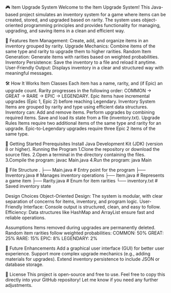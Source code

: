 🎮 Item Upgrade System
Welcome to the Item Upgrade System! This Java-based project simulates an inventory system for a game where items can be created, stored, and upgraded based on rarity. The system uses object-oriented programming principles and provides functionality for managing, upgrading, and saving items in a clean and efficient way.

🌟 Features
Item Management: Create, add, and organize items in an inventory grouped by rarity.
Upgrade Mechanics: Combine items of the same type and rarity to upgrade them to higher rarities.
Random Item Generation: Generate items with rarities based on weighted probabilities.
Inventory Persistence: Save the inventory to a file and reload it anytime.
User-Friendly Output: Displays inventory in a clear and structured way with meaningful messages.

🛠️ How It Works
Item Classes
Each item has a name, rarity, and (if Epic) an upgrade count.
Rarity progresses in the following order: COMMON → GREAT → RARE → EPIC → LEGENDARY.
Epic items have incremental upgrades (Epic 1, Epic 2) before reaching Legendary.
Inventory System
Items are grouped by rarity and type using efficient data structures.
Inventory can:
Add and remove items.
Perform upgrades by combining required items.
Save and load its state from a file (inventory.txt).
Upgrade Rules
Items require two additional items of the same type and rarity for an upgrade.
Epic-to-Legendary upgrades require three Epic 2 items of the same type.

🚀 Getting Started
Prerequisites
Install Java Development Kit (JDK) (version 8 or higher).
Running the Program
1.Clone the repository or download the source files.
2.Open a terminal in the directory containing the files.
3.Compile the program: javac Main.java
4.Run the program: java Main

📂 File Structure
.
├── Main.java          # Entry point for the program
├── Inventory.java     # Manages inventory operations
├── Item.java          # Represents a game item
├── Rarity.java        # Enum for item rarities
└── inventory.txt      # Saved inventory state

Design Choices
Object-Oriented Design: The system is modular, with clear separation of concerns for items, inventory, and program logic.
User-Friendly Interface: Console output is structured, clean, and easy to follow.
Efficiency: Data structures like HashMap and ArrayList ensure fast and reliable operations.

 Assumptions
Items removed during upgrades are permanently deleted.
Random item rarities follow weighted probabilities:
COMMON: 50%
GREAT: 25%
RARE: 15%
EPIC: 8%
LEGENDARY: 2%

🔧 Future Enhancements
Add a graphical user interface (GUI) for better user experience.
Support more complex upgrade mechanics (e.g., adding materials for upgrades).
Extend inventory persistence to include JSON or database storage.

📝 License 
This project is open-source and free to use. Feel free to copy this directly into your GitHub repository! Let me know if you need any further adjustments.

